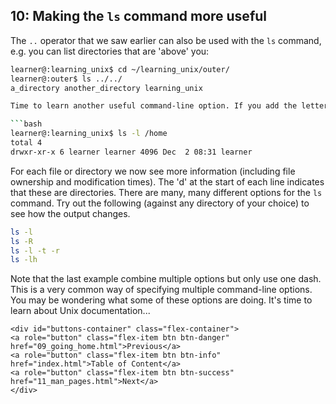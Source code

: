## 10: Making the `ls` command more useful

The `..` operator that we saw earlier can also be used with the `ls` command, e.g. you can list directories that are 'above' you:

```bash
learner@:learning_unix$ cd ~/learning_unix/outer/
learner@:outer$ ls ../../
a_directory another_directory learning_unix                                                                                                                  ```

Time to learn another useful command-line option. If you add the letter 'l' to the `ls` command it will give you a longer output compared to the default:

```bash
learner@:learning_unix$ ls -l /home
total 4
drwxr-xr-x 6 learner learner 4096 Dec  2 08:31 learner
```

For each file or directory we now see more information (including file ownership and modification times). The 'd' at the start of each line indicates that these are directories. There are many, many different options for the `ls` command. Try out the following (against any directory of your choice) to see how the output changes.

```bash
ls -l
ls -R
ls -l -t -r
ls -lh
```

Note that the last example combine multiple options but only use one dash. This is a very common way of specifying multiple command-line options. You may be wondering what some of these options are doing. It's time to learn about Unix documentation...

```{=html}	
<div id="buttons-container" class="flex-container">
<a role="button" class="flex-item btn btn-danger" href="09_going_home.html">Previous</a> 
<a role="button" class="flex-item btn btn-info" href="index.html">Table of Content</a> 
<a role="button" class="flex-item btn btn-success" href="11_man_pages.html">Next</a>
</div>
```